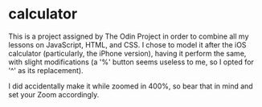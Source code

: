 # calculator

This is a project assigned by The Odin Project in order to combine all my lessons on JavaScript, HTML, and CSS. I chose to model it after the iOS calculator (particularly, the iPhone version), having it perform the same, with slight modifications (a '%' button seems useless to me, so I opted for '^' as its replacement).

I did accidentally make it while zoomed in 400%, so bear that in mind and set your Zoom accordingly.